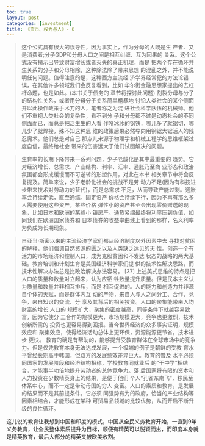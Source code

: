 ```yaml
---
toc: true
layout: post
categories: [investment]
title: 《货币、权力与人》- 6
---
```

> 这个公式具有很大的误导性，因为事实上，作为分母的人既是生 产者、又是消费者;分子GDP和分母人口之间是相互纠缠、互为因果的 关系。这个公式没有揭示出导致财富增长或者灭失的真正机理，而是 把两个存在循环共生关系的分子和分母相除，这种除法除了带来思想 的混乱之外，并不能说明任何问题。值得注意的是，这种西方主流经 济学界经常犯的方法论错误，在其他许多领域我们会反复看到，比如 华尔街金融思想家提出的去杠杆命题，也是如此。(本书关于债务的 章节将探讨此问题)
割裂分母与分子的结构性关系，或者用分母分子关系简单粗暴地 讨论人类社会的某个侧面并以此操作政策手术刀的人，笔者称之为混 进社会科学队伍的机械师。他们不重视人类社会的复杂性，看不到分 子和分母都不过是动态社会的不同侧面而已，而总是把活生生的人看 作冷冰冰的钢铁，哪儿多了就锯切，哪儿少了就焊接，殊不知这种思 维的政策后果必然导向用钢锯大锯活人的残忍魔术。他们总是对自己 那点儿来源于物理学和机械工程学的思维框架过度自信，最终给社会 带来的伤害远大于他们试图解决的问题。

> 生育率的长期下降带来一系列问题，少子老龄化是其中最重要的 趋势。它对经济增长、总需求、产业结构、利率、汇率、通胀乃至商 业形态和政治氛围都会形成缓慢而不可逆转的形塑作用，对此在本书 相关章节中将会反复提及。简单来说，少子老龄化社会的挑战不是劳 动力不足(因为有科技进步带来技术对劳动力的替代)，而是总需求 不足，从而导致产能过剩。通胀率会持续走低，直至通缩。固定资产 价格会持续下行，因为不再有那么多人需要使用这些资产，某些价格 弹性小的资产甚至会出现零价赠送的现象，比如日本和欧洲的某些小 镇房产。通货紧缩最终将利率压到负值，如同我们在欧洲国家债券和 日本债券的收益率曲线上看到的那样，名义利率为负成为长期现象。

> 自亚当·斯密以来的主流经济学家们都从经济制度以外因素中去
寻找对贫困的解释，他们强调自然资源的匮乏以及人类缺乏远见的天
性。创造一个有活力的市场经济和控制人口，成为克服贫困和不发达
状态的战略的两大基础。教育培训和计划生育是美国经济科学家们提
供的技术性解决思路，而技术性解决办法总是比政治解决办法容易。
[37]
上述美式思维的特点是把人口的质量和数量对立起来，认为应牺 牲数量提升质量。但是民本主义认为质量和数量并非相互排斥，而是 相互促进的。人的能力和创造力并非源自个体的天赋，而是群体内互 动的产物，来自人与人之间分工、合作、竞争，来自知识的交流、分 享及其背后的相关投资。人口的聚集能带来人均财富的增长:人口的 规模扩大，聚集的密度越高，同等条件下就越容易致富，因为它使分 工合作的规模更大，市场规模更大，竞争也更激烈，技术创新所需的 投资也更容易得到回报。当今世界经济的众多事实证明，规模效应和 聚集效应，使得经济活动总体上更环保，资源能源更节省，技术进步 更快。
教育的确是有帮助的，能够提升受教育群体在全球市场中的竞争 力。但是仅凭教育本身无法达成发展，一个极端的例子是朝鲜的受教 育水平曾经长期高于韩国，但双方的发展绩效差异巨大。教育的普及 水平必须同国家的发展阶段和经济结构相称，学校教育同就业后 的“干中学”相结合，才能事半功倍地提升劳动者的总体竞争力。落 后国家将有限的资本和人力投资在少数精英身上的结果，是便于他们 个人“孔雀东南飞”，移民至体系中心，而不一定是带动母国的穷人 变富。人口的素质和教育，是发展的结果而不是其前提条件。它必须 同强势有为的政府，恰当的产业结构等因素相结合，才能形成在某种 可贸易品领域的比较优势，从而开启不断升级的良性循环。

这儿说的教育让我想到中国和印度的模式，中国从全民义务教育开始，一直到9年义务教育，让全民整体素质提升为目标，顺便有精英可以脱颖而出，而印度本身就是精英教育，最后大部分的精英又被欧美收割。

